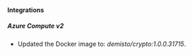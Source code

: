 #### Integrations
##### Azure Compute v2
- Updated the Docker image to: *demisto/crypto:1.0.0.31715*.
